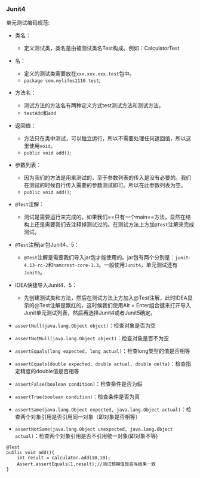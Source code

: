 ### Junit4
单元测试编码规范:
* 类名： 
	* 定义测试类，类名是由被测试类名Test构成。例如：CalculatorTest
* 名：
	*  定义的测试类需要放在`xxx.xxx.xxx.test`包中。
	*  `package com.mylifes1110.test`;
* 方法名：
	*  测试方法的方法名有两种定义方式test测试方法和测试方法。
	*  `testAdd`和`add`
* 返回值：
	*  方法只在类中测试，可以独立运行，所以不需要处理任何返回值，所以这里使用`void`。
	* `public void add()`;
* 参数列表：
	*  因为我们的方法是用来测试的，至于参数列表的传入是没有必要的。我们在测试的时候自行传入需要的参数测试即可。所以在此参数列表为空。
	* `public void add()`;
* `@Test`注解：
	*  测试是需要运行来完成的。如果我们==只有一个main==方法，显然在结构上还是需要我们去注释掉测试过的。在测试方法上方加`@Test`注解来完成测试。
* `@Test`注解jar包Junit4、5： 
	* `@Test`注解是需要我们导入jar包才能使用的。jar包有两个分别是：`junit-4.13-rc-2`和`hamcrest-core-1.3`。一般使用`Junit4`，单元测试还有`Junit5`。
* IDEA快捷导入Junit4、5： 
	* 先创建测试类和方法，然后在测试方法上方加入@Test注解，此时IDEA显示的@Test注解是飘红的，这时候我们使用Alt + Enter组合键来打开导入Junit单元测试列表，然后再选择Junit4或者Junit5确定。

* `assertNull(java.lang.Object object)`：检查对象是否为空
* `assertNotNull(java.lang.Object object)`：检查对象是否不为空
* `assertEquals(long expected, long actual)`：检查long类型的值是否相等
* `assertEquals(double expected, double actual, double delta)`：检查指定精度的double值是否相等
* `assertFalse(boolean condition)`：检查条件是否为假
* `assertTrue(boolean condition)`：检查条件是否为真
* `assertSame(java.lang.Object expected, java.lang.Object actual)`：检查两个对象引用是否引用同一对象（即对象是否相等）
* `assertNotSame(java.lang.Object unexpected, java.lang.Object actual)`：检查两个对象引用是否不引用统一对象(即对象不等)

```
@Test
public void add(){
	int result = calculator.add(10,10);
	Assert.assertEquals(1,result);//测试预期值是否与结果一致
}
```
